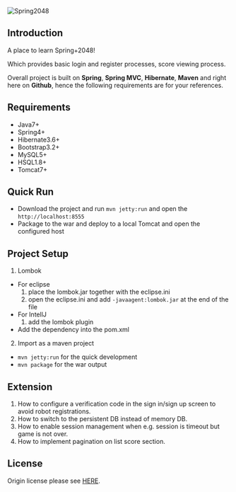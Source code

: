 ![Spring2048](https://raw.githubusercontent.com/Shallong/2048/master/src/main/webapp/public-resources/image/logo.png)

## Introduction

A place to learn Spring+2048!

Which provides basic login and register processes, score viewing process.

Overall project is built on **Spring**, **Spring MVC**, **Hibernate**, **Maven** and right here on **Github**, hence the following requirements are for your references.

## Requirements

* Java7+
* Spring4+
* Hibernate3.6+
* Bootstrap3.2+
* MySQL5+
* HSQL1.8+
* Tomcat7+

## Quick Run

* Download the project and run `mvn jetty:run` and open the `http://localhost:8555`
* Package to the war and deploy to a local Tomcat and open the configured host

## Project Setup

1. Lombok
  * For eclipse
    1. place the lombok.jar together with the eclipse.ini
    2. open the eclipse.ini and add `-javaagent:lombok.jar` at the end of the file
  * For IntellJ
    1. add the lombok plugin
  * Add the dependency into the pom.xml
2. Import as a maven project
  * `mvn jetty:run` for the quick development
  * `mvn package` for the war output

## Extension

1. How to configure a verification code in the sign in/sign up screen to avoid robot registrations.
2. How to switch to the persistent DB instead of memory DB.
3. How to enable session management when e.g. session is timeout but game is not over.
4. How to implement pagination on list score section.

## License

Origin license please see [HERE](LICENSE/LICENSE.txt).